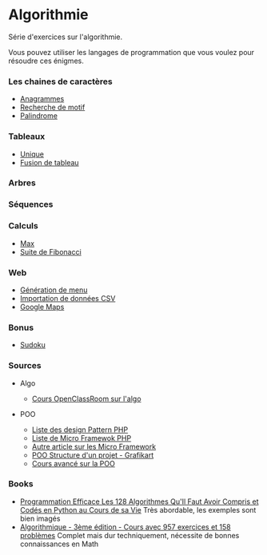 # Algorithmie

Série d'exercices sur l'algorithmie.

Vous pouvez utiliser les langages de programmation que vous voulez pour résoudre ces énigmes.


### Les chaines de caractères
- [Anagrammes](01_Exercises/StringAnagram.md)
- [Recherche de motif](01_Exercises/StringPatternSearch.md)
- [Palindrome](01_Exercises/StringPalindrome.md)

### Tableaux
- [Unique](01_Exercises/ArrayUnique.md)
- [Fusion de tableau](01_Exercises/ArrayFusion.md)

### Arbres

### Séquences

### Calculs
- [Max](01_Exercises/CalculMax.md)
- [Suite de Fibonacci](01_Exercises/CalculFibonacci.md)

### Web
- [Génération de menu](01_Exercises/WebMenu.md)
- [Importation de données CSV](01_Exercises/WebLoadDataCSV.md)
- [Google Maps](01_Exercises/WebGoogleMaps.md)

### Bonus
- [Sudoku](01_Exercises/BonusSudoku.md)

### Sources

- Algo
    - [Cours OpenClassRoom sur l'algo](https://openclassrooms.com/courses/algorithmique-pour-l-apprenti-programmeur/qu-est-ce-qu-un-algorithme)

- POO
    - [Liste des design Pattern PHP](https://github.com/domnikl/DesignPatternsPHP)
    - [Liste de Micro Framewok PHP](https://www.spawnrider.net/2017/09/02/micro-framework-php-de-2017/)
    - [Autre article sur les Micro Framework](https://www.slant.co/topics/2642/~php-microframeworks)
    - [POO Structure d'un projet - Grafikart](https://www.grafikart.fr/formations/mise-pratique-poo/structure-projet)
    - [Cours avancé sur la POO](https://openclassrooms.com/courses/programmez-en-oriente-objet-en-php/les-objets-en-profondeur)

### Books
- [Programmation Efficace Les 128 Algorithmes Qu'Il Faut Avoir Compris et Codés en Python au Cours de sa Vie](https://www.amazon.fr/gp/product/2340010055/ref=oh_aui_detailpage_o00_s01?ie=UTF8&psc=1)
Très abordable, les exemples sont bien imagés
- [Algorithmique - 3ème édition - Cours avec 957 exercices et 158 problèmes](https://www.amazon.fr/gp/product/2100545264/ref=oh_aui_detailpage_o00_s01?ie=UTF8&psc=1)
Complet mais dur techniquement, nécessite de bonnes connaissances en Math